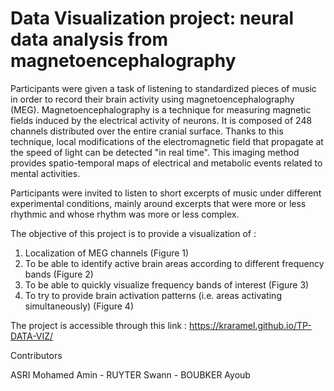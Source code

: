 # Data Visualization project: neural data analysis from magnetoencephalography

Participants were given a task of listening to standardized pieces of music in order to record their brain activity using magnetoencephalography (MEG). Magnetoencephalography is a technique for measuring magnetic fields induced by the electrical activity of neurons. It is composed of 248 channels distributed over the entire cranial surface. Thanks to this technique, local modifications of the electromagnetic field that propagate at the speed of light can be detected "in real time". This imaging method provides spatio-temporal maps of electrical and metabolic events related to mental activities.

Participants were invited to listen to short excerpts of music under different experimental conditions, mainly around excerpts that were more or less rhythmic and whose rhythm was more or less complex. 

The objective of this project is to provide a visualization of :

1. Localization of MEG channels (Figure 1)
2. To be able to identify active brain areas according to different frequency bands (Figure 2)
3. To be able to quickly visualize frequency bands of interest (Figure 3)
4. To try to provide brain activation patterns (i.e. areas activating simultaneously) (Figure 4)

The project is accessible through this link  : https://kraramel.github.io/TP-DATA-VIZ/

Contributors

ASRI Mohamed Amin -
RUYTER Swann -
BOUBKER Ayoub 
